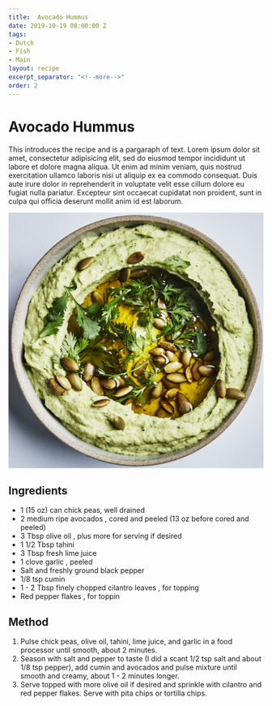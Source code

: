 ```yaml
---
title:  Avocado Hummus
date: 2019-10-19 00:00:00 Z
tags:
- Dutch
- Fish
- Main
layout: recipe
excerpt_separator: "<!--more-->"
order: 2
---
```


# Avocado Hummus

This introduces the recipe and is a pargaraph of text. Lorem ipsum dolor sit amet, consectetur adipisicing elit, sed do eiusmod tempor incididunt ut labore et dolore magna aliqua. Ut enim ad minim veniam, quis nostrud exercitation ullamco laboris nisi ut aliquip ex ea commodo consequat. Duis aute irure dolor in reprehenderit in voluptate velit esse cillum dolore eu fugiat nulla pariatur. Excepteur sint occaecat cupidatat non proident, sunt in culpa qui officia deserunt mollit anim id est laborum.

<!--more-->

[![Hummus](/_uploads/avohummus.jpg)](/_uploads/avohummus.jpg)

## Ingredients

- 1 (15 oz) can chick peas, well drained
- 2 medium ripe avocados , cored and peeled (13 oz before cored and peeled)
- 3 Tbsp olive oil , plus more for serving if desired
- 1 1/2 Tbsp tahini
- 3 Tbsp fresh lime juice
- 1 clove garlic , peeled
- Salt and freshly ground black pepper
- 1/8 tsp cumin
- 1 - 2 Tbsp finely chopped cilantro leaves , for topping
- Red pepper flakes , for toppin


## Method

1. Pulse chick peas, olive oil, tahini, lime juice, and garlic in a food processor until smooth, about 2 minutes.
2. Season with salt and pepper to taste (I did a scant 1/2 tsp salt and about 1/8 tsp pepper), add cumin and avocados and pulse mixture until smooth and creamy, about 1 - 2 minutes longer.
3. Serve topped with more olive oil if desired and sprinkle with cilantro and red pepper flakes. Serve with pita chips or tortilla chips.
